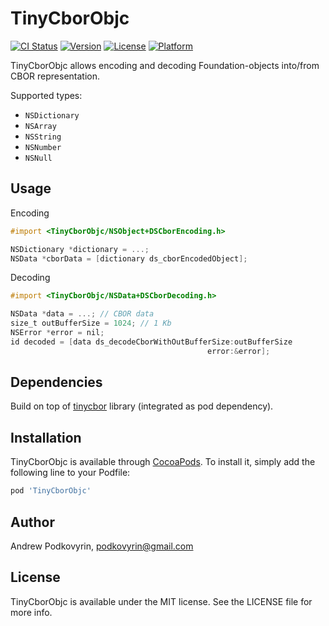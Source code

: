 # TinyCborObjc

[![CI Status](https://img.shields.io/travis/dashevo/TinyCborObjc.svg?style=flat)](https://travis-ci.org/dashevo/TinyCborObjc)
[![Version](https://img.shields.io/cocoapods/v/TinyCborObjc.svg?style=flat)](https://cocoapods.org/pods/TinyCborObjc)
[![License](https://img.shields.io/cocoapods/l/TinyCborObjc.svg?style=flat)](https://cocoapods.org/pods/TinyCborObjc)
[![Platform](https://img.shields.io/cocoapods/p/TinyCborObjc.svg?style=flat)](https://cocoapods.org/pods/TinyCborObjc)

TinyCborObjc allows encoding and decoding Foundation-objects into/from CBOR representation.

Supported types:
- `NSDictionary`
- `NSArray`
- `NSString`
- `NSNumber`
- `NSNull`

## Usage

Encoding
``` objective-c
#import <TinyCborObjc/NSObject+DSCborEncoding.h>

NSDictionary *dictionary = ...;
NSData *cborData = [dictionary ds_cborEncodedObject];
```

Decoding
``` objective-c
#import <TinyCborObjc/NSData+DSCborDecoding.h>

NSData *data = ...; // CBOR data
size_t outBufferSize = 1024; // 1 Kb
NSError *error = nil;
id decoded = [data ds_decodeCborWithOutBufferSize:outBufferSize
                                            error:&error];
```

## Dependencies

Build on top of [tinycbor](https://github.com/intel/tinycbor) library (integrated as pod dependency).

## Installation

TinyCborObjc is available through [CocoaPods](https://cocoapods.org). To install
it, simply add the following line to your Podfile:

```ruby
pod 'TinyCborObjc'
```

## Author

Andrew Podkovyrin, podkovyrin@gmail.com

## License

TinyCborObjc is available under the MIT license. See the LICENSE file for more info.
